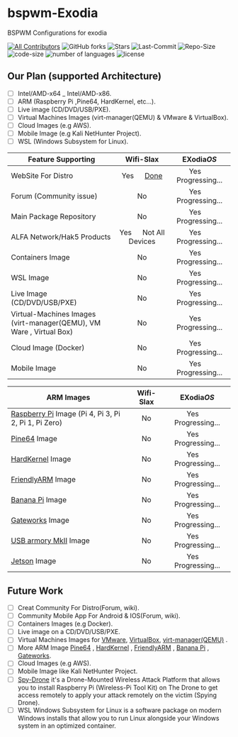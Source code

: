 # bspwm-Exodia 
BSPWM Configurations for exodia

[![All Contributors](https://img.shields.io/github/contributors/Exodia-OS/exodia-bspwm?color=blueviolet)](#team-member)
![GitHub forks](https://img.shields.io/github/forks/Exodia-OS/exodia-bspwm?color=blueviolet)
![Stars](https://img.shields.io/github/stars/Exodia-OS/exodia-bspwm?color=blueviolet)
![Last-Commit](https://img.shields.io/github/last-commit/Exodia-OS/exodia-bspwm?color=blueviolet)
![Repo-Size](https://img.shields.io/github/repo-size/Exodia-OS/exodia-bspwm?color=blueviolet)
![code-size](https://img.shields.io/github/languages/code-size/Exodia-OS/exodia-bspwm?color=blueviolet)
![number of languages](https://img.shields.io/github/languages/count/Exodia-OS/exodia-bspwm?color=blueviolet)
![license](https://img.shields.io/github/license/Exodia-OS/exodia-bspwm?color=blueviolet)


<!-- # ------------ Our Plan ------------ # -->

## Our Plan (supported Architecture)

- [ ] Intel/AMD-x64 _ Intel/AMD-x86.
- [ ] ARM (Raspberry Pi ,Pine64, HardKernel, etc...).
- [ ] Live image (CD/DVD/USB/PXE).
- [ ] Virtual Machines Images (virt-manager(QEMU) & VMware & VirtualBox).
- [ ] Cloud Images (e.g AWS).
- [ ] Mobile Image (e.g Kali NetHunter Project).
- [ ] WSL (Windows Subsystem for Linux).

<!-- # ------------ Our Plan ------------ # -->


<!-- # ------------ Wifi-Slax Vs  EXodia OS ------------ # -->

| Feature Supporting   |       Wifi-Slax       |  EXodia*OS*  | 
| -------------------- |:---------------------:|:------------------:|
| WebSite For Distro | Yes &emsp; [Done](https://www.wifislax.com/) | Yes &emsp; Progressing... |
| Forum (Community issue) | No | Yes &emsp; Progressing... |
| Main Package Repository | No | Yes &emsp; Progressing... |
| ALFA Network/Hak5 Products | Yes &emsp; Not All Devices | Yes &emsp; Progressing... |
| Containers Image | No | Yes &emsp; Progressing... |
| WSL Image | No | Yes &emsp; Progressing... |
| Live Image  (CD/DVD/USB/PXE)| No | Yes &emsp; Progressing... |
| Virtual-Machines Images <br /> (virt-manager(QEMU), VM Ware , Virtual Box) | No | Yes &emsp; Progressing... |
| Cloud Image (Docker) | No | Yes &emsp; Progressing... |
| Mobile Image | No | Yes &emsp; Progressing... |

<!-- # ------------ Wifi-Slax Vs  EXodia OS ------------ # -->


<!-- # ------------ ARM Images ------------ # -->

| ARM Images   |       Wifi-Slax       |  EXodia*OS*  | 
| -------------------- |:---------------------:|:----------------------:|
| [Raspberry Pi](https://www.raspberrypi.org/) Image (Pi 4, Pi 3, Pi 2, Pi 1, Pi Zero)|   No  |  Yes &emsp; Progressing...  |
| [Pine64](https://www.pine64.org/) Image   |          No           |  Yes &emsp; Progressing...  |
| [HardKernel](https://www.hardkernel.com/) Image |  No |  Yes &emsp; Progressing...  |
| [FriendlyARM](https://www.friendlyarm.com/) Image   | No |  Yes &emsp; Progressing...  |
| [Banana Pi](https://www.banana-pi.org/) Image   | No  |  Yes &emsp; Progressing...  |
| [Gateworks](https://www.gateworks.com/) Image   | No |  Yes &emsp; Progressing...  |
| [USB armory MkII](http://inversepath.com/usbarmory) Image   | No |  Yes &emsp; Progressing...  |
| [Jetson](https://developer.nvidia.com/buy-jetson) Image   | No |  Yes &emsp; Progressing...  |

<!-- # ------------ ARM Images ------------ # -->


<!-- # ------------ Future Work ------------ # -->

## Future Work

- [ ] Creat Community For Distro(Forum, wiki).
- [ ] Community Mobile App For Android & IOS(Forum, wiki).
- [ ] Containers Images (e.g Docker).
- [ ] Live image on a CD/DVD/USB/PXE.
- [ ] Virtual Machines Images for [VMware](https://www.vmware.com/), [VirtualBox](https://www.virtualbox.org/), [virt-manager(QEMU)](https://virt-manager.org/) .
- [ ] More ARM Image [Pine64](https://www.pine64.org/) , [HardKernel](https://www.hardkernel.com/) , [FriendlyARM](https://www.friendlyarm.com/) , [Banana Pi](https://www.banana-pi.org/) , [Gateworks](https://www.gateworks.com/).
- [ ] Cloud Images (e.g AWS).
- [ ] Mobile Image like Kali NetHunter Project.
- [ ] [Spy-Drone](https://github.com/mmsaeed509/Wireless-Pi-Tool-Kit/blob/3e677ca52e03da4d97d0fa4a7690d5bbc5ec48a1/Documents/Drone/Development%20of%20a%20Drone-Mounted%20Wireless%20Attack%20Platform.pdf) it's a Drone-Mounted Wireless Attack Platform that allows you to install Raspberry Pi (Wireless-Pi Tool Kit) on The Drone to get access remotely to apply your attack remotely on the victim (Spying Drone).
- [ ] WSL Windows Subsystem for Linux is a software package on modern Windows installs that allow you to run Linux alongside your Windows system in an optimized container.

<!-- # ------------ Future Work ------------ # -->


